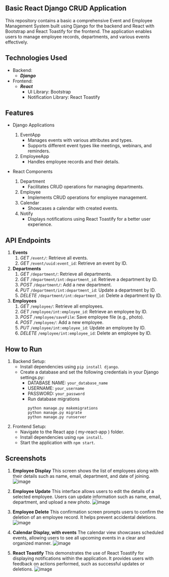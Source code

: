 Basic React Django CRUD Application
----------------------------------
This repository contains a basic a comprehensive Event and Employee Management System built using Django for the backend and React with Bootstrap and React Toastify for the frontend. The application enables users to manage employee records, departments, and various events effectively.

## Technologies Used
- Backend:
    * ***Django***
- Frontend:
    * ***React***
        - UI Library: Bootstrap
        - Notification Library: React Toastify
  
## Features
- Django Applications
  1. EventApp
      * Manages events with various attributes and types.
      * Supports different event types like meetings, webinars, and reminders.
  2. EmployeeApp
      * Handles employee records and their details.

- React Components
  1. Department
      * Facilitates CRUD operations for managing departments.
  2. Employee
      * Implements CRUD operations for employee management.
  3. Calendar
      * Showcases a calendar with created events.
  4. Notify
      * Displays notifications using React Toastify for a better user experience.

## API Endpoints
1. **Events**
    1. *GET* `/event/`: Retrieve all events.
    2. *GET* `/event/uuid:event_id`: Retrieve an event by ID.
2. **Departments**
    1. *GET* `/department/`: Retrieve all departments.
    2. *GET* `/department/int:department_id`: Retrieve a department by ID.
    3. *POST* `/department/`: Add a new department.
    4. *PUT* `/department/int:department_id`: Update a department by ID.
    5. *DELETE* `/department/int:department_id`: Delete a department by ID.
3. **Employees**
    1. *GET* `/employee/`: Retrieve all employees.
    2. *GET* `/employee/int:employee_id`: Retrieve an employee by ID.
    3. *POST* `/employee/saveFile`: Save employee file (e.g., photo).
    4. *POST* `/employee/`: Add a new employee.
    5. *PUT* `/employee/int:employee_id`: Update an employee by ID.
    6. *DELETE* `/employee/int:employee_id`: Delete an employee by ID.

## How to Run
1. Backend Setup:
   - Install dependencies using `pip install django`.
   - Create a database and set the following credentials in your Django settings.py:
      -  DATABASE NAME: ```your_database_name```
      -  USERNAME: ```your_username```
      -  PASSWORD: ```your_password```
      -  Run database migrations
            ```
            python manage.py makemigrations
            python manage.py migrate
            python manage.py runserver
            ```
2. Frontend Setup:
   - Navigate to the React app ( my-react-app ) folder.
   - Install dependencies using `npm install`.
   - Start the application with `npm start`.

## Screenshots
1. **Employee Display**
     This screen shows the list of employees along with their details such as name, email, department, and date of joining.
    ![image](https://github.com/user-attachments/assets/07377ec2-712c-4ce8-a1b2-80eb1c9508e4)

3. **Employee Update**
     This interface allows users to edit the details of a selected employee. Users can update information such as name, email, department, and upload a new photo.
    ![image](https://github.com/user-attachments/assets/461b42a6-c1e0-433a-b8c0-baf5cb77ea30)

5. **Employee Delete**
     This confirmation screen prompts users to confirm the deletion of an employee record. It helps prevent accidental deletions.
    ![image](https://github.com/user-attachments/assets/1a7c647f-7e09-4afa-b63f-e06c3bdcebe2)

7. **Calendar Display, with events**
     The calendar view showcases scheduled events, allowing users to see all upcoming events in a clear and organized manner.
    ![image](https://github.com/user-attachments/assets/74ef5125-a1fb-469b-8818-fefe997c4525)

9. **React Toastify**
     This demonstrates the use of React Toastify for displaying notifications within the application. It provides users with feedback on actions performed, such as successful updates or deletions.
    ![image](https://github.com/user-attachments/assets/73babf20-6267-4d55-9c1d-278ba8168161)
